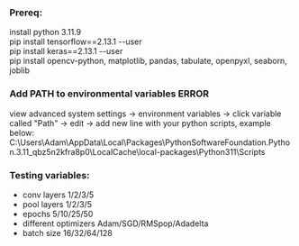 ### Prereq:  

install python 3.11.9  
pip install tensorflow==2.13.1 --user  
pip install keras==2.13.1 --user  
pip install opencv-python, matplotlib, pandas, tabulate, openpyxl, seaborn, joblib  

### Add PATH to environmental variables ERROR
view advanced system settings -> environment variables -> click variable called "Path" -> edit -> add new line with your python scripts, example below:
C:\Users\Adam\AppData\Local\Packages\PythonSoftwareFoundation.Python.3.11_qbz5n2kfra8p0\LocalCache\local-packages\Python311\Scripts  

### Testing variables:
- conv layers 1/2/3/5
- pool layers 1/2/3/5
- epochs 5/10/25/50
- different optimizers Adam/SGD/RMSpop/Adadelta
- batch size 16/32/64/128
